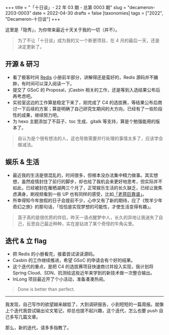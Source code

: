 +++
title = "「十日谈」- 22 年 03 期 - 总第 0003 期"
slug = "decameron-2203-0003"
date = 2022-04-30
drafts = false
[taxonomies]
tags = ["2022", "Decameron-十日谈"]
+++

这里是「隐秀」，为你带来最近十天关于我的一切（并不）。

> 为了不让「十日谈」成为我的又一个断更项目，在 4 月的最后一天，还是决定更新了。

## 开源 & 研习

-   看了极客时间 [Redis](https://time.geekbang.org/column/intro/100056701) 小册前半部分，讲解得还是蛮好的，Redis 源码并不臃肿，有时间可以深入阅读一下。
-   提交了 GSoC 的 Proposal，jCasbin 相关的工作，还是等到入选结果公布后再考虑吧。
-   实验室这边的工作算是稳定下来了，刚完成了 C4 的选拔赛，等结果公布后商讨一下后续的方案；算是明确了自己研究生期间的大方向，已经有了一些阶段性的成果，继续努力吧。
-   为 hexo 主题添加了不蒜子、toc 生成、gitalk 等支持，算是个勉强能用的版本了。

> 自认为是个很有想法的人，这也导致需要并行处理的事情太多了，应该学会做减法。

## 娱乐 & 生活

-   最近我的生活是很混乱的，时间很多，但根本没办法集中精力做事。其实想想，虽然疫情封住了前行的脚步，却也给了我机会来更好地思考，但实际并不如此，已经被封在雁栖湖两三个月了，正常娱乐生活的长久缺乏，已经让我焦虑满身，刷视频看到一些 UP 也有同样的感受，比如[「老蒋巨靠谱」](https://www.bilibili.com/video/BV1UY4y1e7jG)。
-   所幸得知今年放假的日子会提前不少，心中又有了新的期待，应了《牧羊少年奇幻之旅》的那句话，「恰恰是实现梦想的可能性，才使生活变得有趣」。

> 莲子真的是很优质的伴侣，昨天一语点醒梦中人，长久的异地让我迷失了自己，反思自己最近种种，实在是钻进了某个奇怪的牛角尖里。

## 迭代 & 立 flag

-   把 Redis 的小册看完，接着尝试读读源码。
-   Casbin 的工作继续推进，希望 GSoC 的申请会有个好的结果。
-   这个迭代的重点，是把 C4 的选拔赛项目快速商讨并投入实现，我计划将 Spring Cloud、SDN、抗测绘这些近年来学到的新技术做一次整合输出。
-   InLong 项目最近开了个小活动，准备凑凑热闹。

> Done is better than perfect.

---

我发现，自己写作的欲望越来越低了，大到调研报告，小到短短的一篇周报。就像上个迭代我尝试输出论文笔记，却总也提不起兴趣，这个迭代，怎么也要 push 自己多写几篇文章。

那么，新的迭代，请多多指教了。